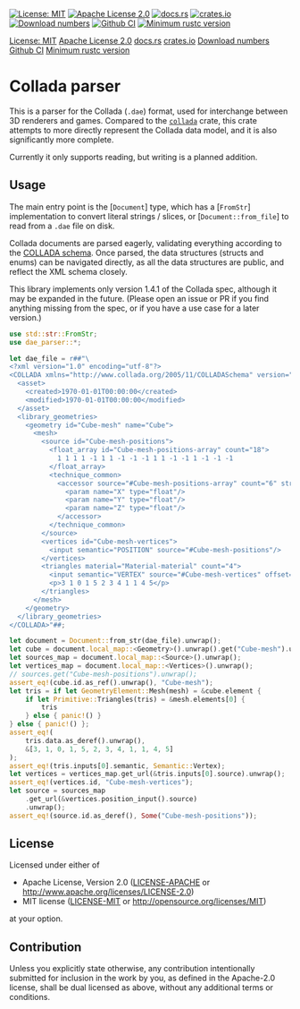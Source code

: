 [![License: MIT](https://img.shields.io/badge/License-MIT-yellow.svg)](./LICENSE-MIT)
[![Apache License 2.0](https://img.shields.io/badge/License-Apache%202.0-blue.svg)](./LICENSE-APACHE)
[![docs.rs](https://docs.rs/dae-parser/badge.svg)](https://docs.rs/dae-parser)
[![crates.io](https://img.shields.io/crates/v/dae-parser.svg)](https://crates.io/crates/dae-parser)
[![Download numbers](https://img.shields.io/crates/d/dae-parser.svg)](https://crates.io/crates/dae-parser)
[![Github CI](https://github.com/digama0/dae-parser/workflows/Continuous%20integration/badge.svg)](https://github.com/digama0/dae-parser/actions)
[![Minimum rustc version](https://img.shields.io/badge/rustc-1.51.0+-lightgray.svg)](#rust-version-requirements)

<!-- cargo-sync-readme start -->

[License: MIT](./LICENSE-MIT)
[Apache License 2.0](./LICENSE-APACHE)
[docs.rs](https://docs.rs/dae-parser)
[crates.io](https://crates.io/crates/dae-parser)
[Download numbers](https://crates.io/crates/dae-parser)
[Github CI](https://github.com/digama0/dae-parser/actions)
[Minimum rustc version](#rust-version-requirements)

# Collada parser

This is a parser for the Collada (`.dae`) format, used for interchange between 3D renderers
and games. Compared to the [`collada`](https://crates.io/crates/collada) crate,
this crate attempts to more directly represent the Collada data model, and it is also
significantly more complete.

Currently it only supports reading, but writing is a planned addition.

## Usage

The main entry point is the [`Document`] type, which has a [`FromStr`] implementation to convert
literal strings / slices, or [`Document::from_file`] to read from a `.dae` file on disk.

Collada documents are parsed eagerly, validating everything according to the
[COLLADA schema](https://www.khronos.org/files/collada_spec_1_4.pdf).
Once parsed, the data structures (structs and enums) can be navigated directly,
as all the data structures are public, and reflect the XML schema closely.

This library implements only version 1.4.1 of the Collada spec, although it may be expanded
in the future. (Please open an issue or PR if you find anything missing from the spec,
or if you have a use case for a later version.)

```rust
use std::str::FromStr;
use dae_parser::*;

let dae_file = r##"\
<?xml version="1.0" encoding="utf-8"?>
<COLLADA xmlns="http://www.collada.org/2005/11/COLLADASchema" version="1.4.1">
  <asset>
    <created>1970-01-01T00:00:00</created>
    <modified>1970-01-01T00:00:00</modified>
  </asset>
  <library_geometries>
    <geometry id="Cube-mesh" name="Cube">
      <mesh>
        <source id="Cube-mesh-positions">
          <float_array id="Cube-mesh-positions-array" count="18">
            1 1 1 1 -1 1 1 -1 -1 -1 1 1 -1 -1 1 -1 -1 -1
          </float_array>
          <technique_common>
            <accessor source="#Cube-mesh-positions-array" count="6" stride="3">
              <param name="X" type="float"/>
              <param name="Y" type="float"/>
              <param name="Z" type="float"/>
            </accessor>
          </technique_common>
        </source>
        <vertices id="Cube-mesh-vertices">
          <input semantic="POSITION" source="#Cube-mesh-positions"/>
        </vertices>
        <triangles material="Material-material" count="4">
          <input semantic="VERTEX" source="#Cube-mesh-vertices" offset="0"/>
          <p>3 1 0 1 5 2 3 4 1 1 4 5</p>
        </triangles>
      </mesh>
    </geometry>
  </library_geometries>
</COLLADA>"##;

let document = Document::from_str(dae_file).unwrap();
let cube = document.local_map::<Geometry>().unwrap().get("Cube-mesh").unwrap();
let sources_map = document.local_map::<Source>().unwrap();
let vertices_map = document.local_map::<Vertices>().unwrap();
// sources.get("Cube-mesh-positions").unwrap();
assert_eq!(cube.id.as_ref().unwrap(), "Cube-mesh");
let tris = if let GeometryElement::Mesh(mesh) = &cube.element {
    if let Primitive::Triangles(tris) = &mesh.elements[0] {
        tris
    } else { panic!() }
} else { panic!() };
assert_eq!(
    tris.data.as_deref().unwrap(),
    &[3, 1, 0, 1, 5, 2, 3, 4, 1, 1, 4, 5]
);
assert_eq!(tris.inputs[0].semantic, Semantic::Vertex);
let vertices = vertices_map.get_url(&tris.inputs[0].source).unwrap();
assert_eq!(vertices.id, "Cube-mesh-vertices");
let source = sources_map
    .get_url(&vertices.position_input().source)
    .unwrap();
assert_eq!(source.id.as_deref(), Some("Cube-mesh-positions"));
```
## License

Licensed under either of

 * Apache License, Version 2.0
   ([LICENSE-APACHE](LICENSE-APACHE) or <http://www.apache.org/licenses/LICENSE-2.0>)
 * MIT license
   ([LICENSE-MIT](LICENSE-MIT) or <http://opensource.org/licenses/MIT>)

at your option.

## Contribution

Unless you explicitly state otherwise, any contribution intentionally submitted
for inclusion in the work by you, as defined in the Apache-2.0 license, shall be
dual licensed as above, without any additional terms or conditions.

<!-- cargo-sync-readme end -->